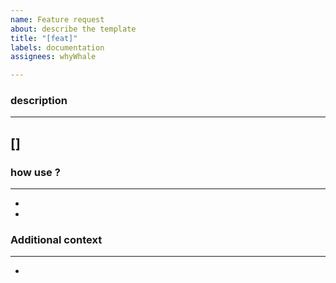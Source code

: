 ```yaml
---
name: Feature request
about: describe the template
title: "[feat]"
labels: documentation
assignees: whyWhale

---
```


### description

---
[]
-

### how use ?

---
-
-

### Additional context

---

-
